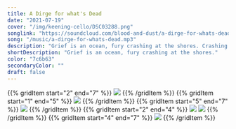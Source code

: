 ```yaml
---
title: A Dirge for what's Dead
date: "2021-07-19"
cover: "/img/keening-cello/DSC03288.png"
songlink: "https://soundcloud.com/blood-and-dust/a-dirge-for-whats-dead"
song: "/music/a-dirge-for-whats-dead.mp3"
description: "Grief is an ocean, fury crashing at the shores. Crashing till the fortress walls do crumble and fall, catacombs washed away, cruel rituals forgotten. Fury turning old, old pain from jagged edge to rounded stone. I shroud myself in ocean, heaving with sadness and pockets full of fury stones, knowing I’ll carry them all with me one day, back to that lightless womb, the centre of the world."
shortDescription: "Grief is an ocean, fury crashing at the shores."
color: "7c6b63"
secondaryColor: ""
draft: false
---
```


{{% gridItem start="2" end="7" %}}
![](/img/keening-cello/DSC03288.png)
{{% /gridItem %}}
{{% gridItem start="1" end="5" %}}
![](/img/keening-cello/DSC03295.png)
{{% /gridItem %}}
{{% gridItem start="5" end="7" %}}
![](/img/keening-cello/cursing-stone-2.png)
{{% /gridItem %}}
{{% gridItem start="2" end="4" %}}
![](/img/keening-cello/DSC03294.png)
![](/img/keening-cello/cursing-stone-1.png)
{{% /gridItem %}}
{{% gridItem start="4" end="7" %}}
![](/img/keening-cello/DSC03312.png)
{{% /gridItem %}}
